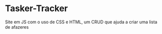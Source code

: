 # Tasker-Tracker
Site  em JS com o uso de CSS e HTML, um CRUD que ajuda a criar uma lista de afazeres
